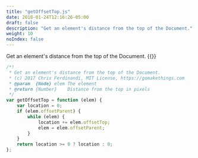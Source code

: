 ```yaml
---
title: "getOffsetTop.js"
date: 2018-01-24T12:16:26-05:00
draft: false
description: "Get an element's distance from the top of the Document."
weight: 10
noIndex: false
---
```


Get an element's distance from the top of the Document. {{<learn-how hash="get-an-element-s-distance-from-the-top-of-the-page">}}

```js
/*!
 * Get an element's distance from the top of the Document.
 * (c) 2017 Chris Ferdinandi, MIT License, https://gomakethings.com
 * @param  {Node} elem The element
 * @return {Number}    Distance from the top in pixels
 */
var getOffsetTop = function (elem) {
	var location = 0;
	if (elem.offsetParent) {
		while (elem) {
			location += elem.offsetTop;
			elem = elem.offsetParent;
		}
	}
	return location >= 0 ? location : 0;
};
```